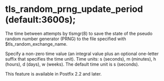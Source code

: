 # tls_random_prng_update_period (default:3600s); 

 The time between attempts by tlsmgr(8) to save the state of
the pseudo random number generator (PRNG) to the file specified
with $tls_random_exchange_name.  

 Specify a non-zero time value (an integral value plus an optional
one-letter suffix that specifies the time unit).  Time units: s
(seconds), m (minutes), h (hours), d (days), w (weeks).
The default time unit is s (seconds).  

 This feature is available in Postfix 2.2 and later.  


